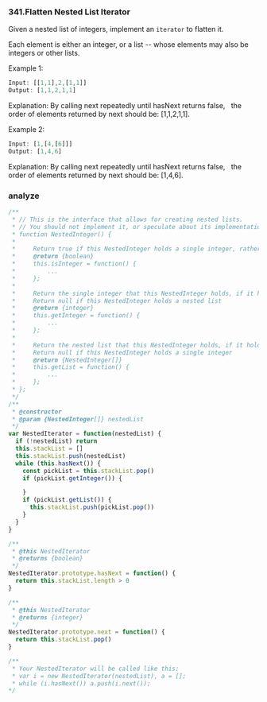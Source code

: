### 341.Flatten Nested List Iterator

Given a nested list of integers, implement an `iterator` to flatten it.

Each element is either an integer, or a list -- whose elements may also be integers or other lists.

Example 1:

```js
Input: [[1,1],2,[1,1]]
Output: [1,1,2,1,1]
```

Explanation: By calling next repeatedly until hasNext returns false,
             the order of elements returned by next should be: [1,1,2,1,1].

Example 2:

```js
Input: [1,[4,[6]]]
Output: [1,4,6]
```

Explanation: By calling next repeatedly until hasNext returns false,
             the order of elements returned by next should be: [1,4,6].

### analyze

```js
/**
 * // This is the interface that allows for creating nested lists.
 * // You should not implement it, or speculate about its implementation
 * function NestedInteger() {
 *
 *     Return true if this NestedInteger holds a single integer, rather than a nested list.
 *     @return {boolean}
 *     this.isInteger = function() {
 *         ...
 *     };
 *
 *     Return the single integer that this NestedInteger holds, if it holds a single integer
 *     Return null if this NestedInteger holds a nested list
 *     @return {integer}
 *     this.getInteger = function() {
 *         ...
 *     };
 *
 *     Return the nested list that this NestedInteger holds, if it holds a nested list
 *     Return null if this NestedInteger holds a single integer
 *     @return {NestedInteger[]}
 *     this.getList = function() {
 *         ...
 *     };
 * };
 */
/**
 * @constructor
 * @param {NestedInteger[]} nestedList
 */
var NestedIterator = function(nestedList) {
  if (!nestedList) return
  this.stackList = []
  this.stackList.push(nestedList)
  while (this.hasNext()) {
    const pickList = this.stackList.pop()
    if (pickList.getInteger()) {

    }
    if (pickList.getList()) {
      this.stackList.push(pickList.pop())
    }
  }
}

/**
 * @this NestedIterator
 * @returns {boolean}
 */
NestedIterator.prototype.hasNext = function() {
  return this.stackList.length > 0
}

/**
 * @this NestedIterator
 * @returns {integer}
 */
NestedIterator.prototype.next = function() {
  return this.stackList.pop()
}

/**
 * Your NestedIterator will be called like this:
 * var i = new NestedIterator(nestedList), a = [];
 * while (i.hasNext()) a.push(i.next());
*/
```
